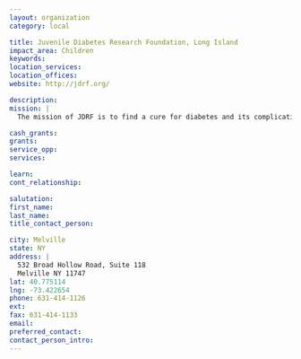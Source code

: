 ```yaml
---
layout: organization
category: local

title: Juvenile Diabetes Research Foundation, Long Island
impact_area: Children
keywords: 
location_services: 
location_offices: 
website: http://jdrf.org/

description: 
mission: |
  The mission of JDRF is to find a cure for diabetes and its complications through the support of research.  Type 1 diabetes is an autoimmune disease that strikes children and adults suddenly, and can be fatal.  Until a cure is found, people with type 1 diabetes have to test their blood sugar and give themselves insulin injections multiple times or use a pump - each day, every day of their lives.  And even with that intensive care, insulin is not a cure for diabetes, nor does it prevent its eventual and devastating complications, which may include kidney failure, blindness, heart disease, stroke, and amputation.

cash_grants: 
grants: 
service_opp: 
services: 

learn: 
cont_relationship: 

salutation: 
first_name: 
last_name: 
title_contact_person: 

city: Melville
state: NY
address: |
  532 Broad Hollow Road, Suite 118  
  Melville NY 11747
lat: 40.775114
lng: -73.422654
phone: 631-414-1126
ext: 
fax: 631-414-1133
email: 
preferred_contact: 
contact_person_intro: 
---
```

